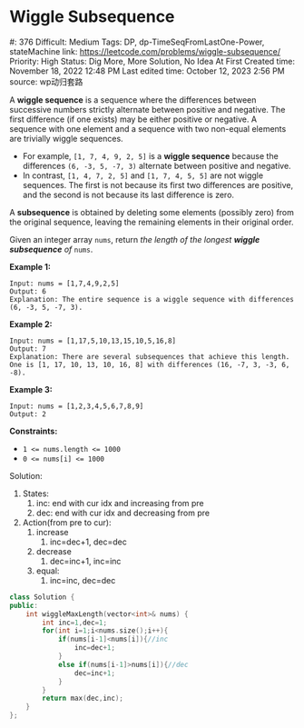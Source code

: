 # Wiggle Subsequence

#: 376
Difficult: Medium
Tags: DP, dp-TimeSeqFromLastOne-Power, stateMachine
link: https://leetcode.com/problems/wiggle-subsequence/
Priority: High
Status: Dig More, More Solution, No Idea At First
Created time: November 18, 2022 12:48 PM
Last edited time: October 12, 2023 2:56 PM
source: wp动归套路

A **wiggle sequence** is a sequence where the differences between successive numbers strictly alternate between positive and negative. The first difference (if one exists) may be either positive or negative. A sequence with one element and a sequence with two non-equal elements are trivially wiggle sequences.

- For example, `[1, 7, 4, 9, 2, 5]` is a **wiggle sequence** because the differences `(6, -3, 5, -7, 3)` alternate between positive and negative.
- In contrast, `[1, 4, 7, 2, 5]` and `[1, 7, 4, 5, 5]` are not wiggle sequences. The first is not because its first two differences are positive, and the second is not because its last difference is zero.

A **subsequence** is obtained by deleting some elements (possibly zero) from the original sequence, leaving the remaining elements in their original order.

Given an integer array `nums`, return *the length of the longest **wiggle subsequence** of* `nums`.

**Example 1:**

```
Input: nums = [1,7,4,9,2,5]
Output: 6
Explanation: The entire sequence is a wiggle sequence with differences (6, -3, 5, -7, 3).

```

**Example 2:**

```
Input: nums = [1,17,5,10,13,15,10,5,16,8]
Output: 7
Explanation: There are several subsequences that achieve this length.
One is [1, 17, 10, 13, 10, 16, 8] with differences (16, -7, 3, -3, 6, -8).

```

**Example 3:**

```
Input: nums = [1,2,3,4,5,6,7,8,9]
Output: 2

```

**Constraints:**

- `1 <= nums.length <= 1000`
- `0 <= nums[i] <= 1000`

Solution:

1. States:
    1. inc: end with cur idx and increasing from pre
    2. dec: end with cur idx and decreasing from pre
2. Action(from pre to cur):
    1. increase
        1. inc=dec+1, dec=dec
    2. decrease
        1. dec=inc+1, inc=inc
    3. equal:
        1. inc=inc, dec=dec

```cpp
class Solution {
public:
    int wiggleMaxLength(vector<int>& nums) {
        int inc=1,dec=1;
        for(int i=1;i<nums.size();i++){
            if(nums[i-1]<nums[i]){//inc
                inc=dec+1;
            }
            else if(nums[i-1]>nums[i]){//dec
                dec=inc+1;
            }
        }
        return max(dec,inc);
    }
};
```